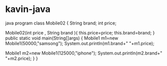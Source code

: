 # kavin-java
java program
class Mobile02 {
String brand; 
int price;

Mobile02(int price , String brand ){
this.price=price;
this.brand=brand;
}
public static void main(String[]args)
{
Mobile1 m1=new Mobile1(50000,"samsong");
System.out.println(m1.brand+"  "+m1.price);

Mobile1 m2=new Mobile1(125000,"iphone");
System.out.println(m2.brand+"  "+m2.price);
}
}
